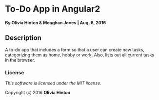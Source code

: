 # To-Do App in Angular2

#### By Olivia Hinton & Meaghan Jones | Aug. 8, 2016

## Description
A to-do app that includes  a form so that a user can create new tasks, categorizing them as home, hobby or work. Also, lists out all current tasks in the browser.

### License

*This software is licensed under the MIT license.*

Copyright (c) 2016 **Olivia Hinton**


